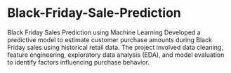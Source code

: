 # Black-Friday-Sale-Prediction
Black Friday Sales Prediction using Machine Learning Developed a predictive model to estimate customer purchase amounts during Black Friday sales using historical retail data. The project involved data cleaning, feature engineering, exploratory data analysis (EDA), and model evaluation to identify factors influencing purchase behavior.
